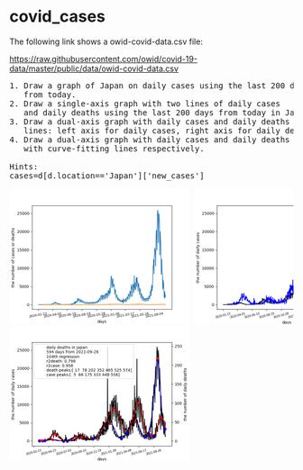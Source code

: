 # covid_cases
The following link shows a owid-covid-data.csv file:

https://raw.githubusercontent.com/owid/covid-19-data/master/public/data/owid-covid-data.csv

<pre>
1. Draw a graph of Japan on daily cases using the last 200 days 
   from today. 
2. Draw a single-axis graph with two lines of daily cases 
   and daily deaths using the last 200 days from today in Japan.
3. Draw a dual-axis graph with daily cases and daily deaths 
   lines: left axis for daily cases, right axis for daily deaths.
4. Draw a dual-axis graph with daily cases and daily deaths lines
   with curve-fitting lines respectively.

Hints:
cases=d[d.location=='Japan']['new_cases']

<img src='oneaxis.png' width=320 height=240> <img src='2axis.png' width=320 height=240>
<img src='Japanlag.png' width=320 height=240> 


</pre>
